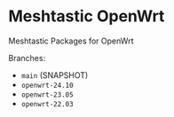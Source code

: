 # Meshtastic OpenWrt

Meshtastic Packages for OpenWrt

Branches:
- `main` (SNAPSHOT)
- `openwrt-24.10`
- `openwrt-23.05`
- `openwrt-22.03`
